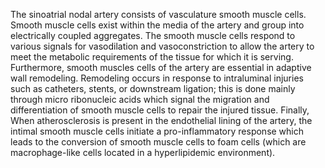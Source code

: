 The sinoatrial nodal artery consists of vasculature smooth muscle cells. Smooth muscle cells exist within the media of the artery and group into electrically coupled aggregates. The smooth muscle cells respond to various signals for vasodilation and vasoconstriction to allow the artery to meet the metabolic requirements of the tissue for which it is serving. Furthermore, smooth muscles cells of the artery are essential in adaptive wall remodeling. Remodeling occurs in response to intraluminal injuries such as catheters, stents, or downstream ligation; this is done mainly through micro ribonucleic acids which signal the migration and differentiation of smooth muscle cells to repair the injured tissue. Finally, When atherosclerosis is present in the endothelial lining of the artery, the intimal smooth muscle cells initiate a pro-inflammatory response which leads to the conversion of smooth muscle cells to foam cells (which are macrophage-like cells located in a hyperlipidemic environment).